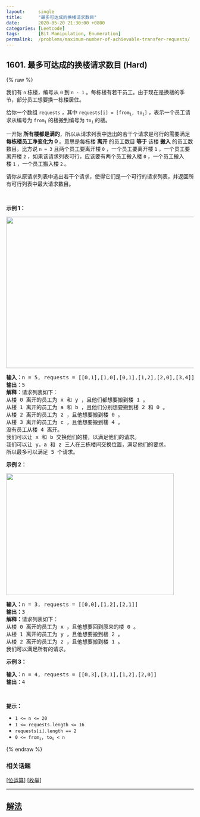 ```yaml
---
layout:     single
title:      "最多可达成的换楼请求数目"
date:       2020-05-20 21:30:00 +0800
categories: [Leetcode]
tags:       [Bit Manipulation, Enumeration]
permalink:  /problems/maximum-number-of-achievable-transfer-requests/
---
```


## 1601. 最多可达成的换楼请求数目 (Hard)

{% raw %}

<p>我们有&nbsp;<code>n</code>&nbsp;栋楼，编号从&nbsp;<code>0</code>&nbsp;到&nbsp;<code>n - 1</code>&nbsp;。每栋楼有若干员工。由于现在是换楼的季节，部分员工想要换一栋楼居住。</p>

<p>给你一个数组 <code>requests</code>&nbsp;，其中&nbsp;<code>requests[i] = [from<sub>i</sub>, to<sub>i</sub>]</code>&nbsp;，表示一个员工请求从编号为&nbsp;<code>from<sub>i</sub></code>&nbsp;的楼搬到编号为&nbsp;<code>to<sub>i</sub></code><sub>&nbsp;</sub>的楼。</p>

<p>一开始&nbsp;<strong>所有楼都是满的</strong>，所以从请求列表中选出的若干个请求是可行的需要满足 <strong>每栋楼员工净变化为 0&nbsp;</strong>。意思是每栋楼 <strong>离开</strong>&nbsp;的员工数目 <strong>等于</strong>&nbsp;该楼 <strong>搬入</strong>&nbsp;的员工数数目。比方说&nbsp;<code>n = 3</code>&nbsp;且两个员工要离开楼&nbsp;<code>0</code>&nbsp;，一个员工要离开楼&nbsp;<code>1</code>&nbsp;，一个员工要离开楼 <code>2</code>&nbsp;，如果该请求列表可行，应该要有两个员工搬入楼&nbsp;<code>0</code>&nbsp;，一个员工搬入楼&nbsp;<code>1</code>&nbsp;，一个员工搬入楼&nbsp;<code>2</code>&nbsp;。</p>

<p>请你从原请求列表中选出若干个请求，使得它们是一个可行的请求列表，并返回所有可行列表中最大请求数目。</p>

<p>&nbsp;</p>

<p><strong>示例 1：</strong></p>

<p><img alt="" src="https://assets.leetcode-cn.com/aliyun-lc-upload/uploads/2020/09/26/move1.jpg" style="height: 406px; width: 600px;"></p>

<pre><strong>输入：</strong>n = 5, requests = [[0,1],[1,0],[0,1],[1,2],[2,0],[3,4]]
<strong>输出：</strong>5
<strong>解释：</strong>请求列表如下：
从楼 0 离开的员工为 x 和 y ，且他们都想要搬到楼 1 。
从楼 1 离开的员工为 a 和 b ，且他们分别想要搬到楼 2 和 0 。
从楼 2 离开的员工为 z ，且他想要搬到楼 0 。
从楼 3 离开的员工为 c ，且他想要搬到楼 4 。
没有员工从楼 4 离开。
我们可以让 x 和 b 交换他们的楼，以满足他们的请求。
我们可以让 y，a 和 z 三人在三栋楼间交换位置，满足他们的要求。
所以最多可以满足 5 个请求。</pre>

<p><strong>示例 2：</strong></p>

<p><img alt="" src="https://assets.leetcode-cn.com/aliyun-lc-upload/uploads/2020/09/26/move2.jpg" style="height: 327px; width: 450px;"></p>

<pre><strong>输入：</strong>n = 3, requests = [[0,0],[1,2],[2,1]]
<strong>输出：</strong>3
<strong>解释：</strong>请求列表如下：
从楼 0 离开的员工为 x ，且他想要回到原来的楼 0 。
从楼 1 离开的员工为 y ，且他想要搬到楼 2 。
从楼 2 离开的员工为 z ，且他想要搬到楼 1 。
我们可以满足所有的请求。</pre>

<p><strong>示例 3：</strong></p>

<pre><strong>输入：</strong>n = 4, requests = [[0,3],[3,1],[1,2],[2,0]]
<strong>输出：</strong>4
</pre>

<p>&nbsp;</p>

<p><strong>提示：</strong></p>

<ul>
	<li><code>1 &lt;= n &lt;= 20</code></li>
	<li><code>1 &lt;= requests.length &lt;= 16</code></li>
	<li><code>requests[i].length == 2</code></li>
	<li><code>0 &lt;= from<sub>i</sub>, to<sub>i</sub> &lt; n</code></li>
</ul>

{% endraw %}

### 相关话题
  [[位运算](https://github.com/awesee/leetcode/tree/main/tag/bit-manipulation/README.md)]
  [[枚举](https://github.com/awesee/leetcode/tree/main/tag/enumeration/README.md)]

---

## [解法](https://github.com/awesee/leetcode/tree/main/problems/maximum-number-of-achievable-transfer-requests)
